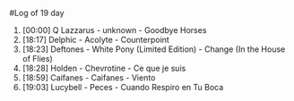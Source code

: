 #Log of 19 day

1. [00:00] Q Lazzarus - unknown - Goodbye Horses
1. [18:17] Delphic - Acolyte - Counterpoint
1. [18:23] Deftones - White Pony (Limited Edition) - Change (In the House of Flies)
1. [18:28] Holden - Chevrotine - Ce que je suis
1. [18:59] Caifanes - Caifanes - Viento
1. [19:03] Lucybell - Peces - Cuando Respiro en Tu Boca
